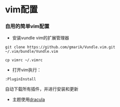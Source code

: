 # vim配置
  ### 自用的简单vim配置  

  - 安装vundle vim的扩展管理器
  ```
  git clone https://github.com/gmarik/Vundle.vim.git ~/.vim/bundle/Vundle.vim
  ```
  ```
  cp vimrc ~/.vimrc
  ```
  - 打开vim执行：
  ```
  :PluginInstall
  ```
  自动下载所有插件，并进行安装和更新  
  - 主题使用[dracula](https://draculatheme.com/vim/)
